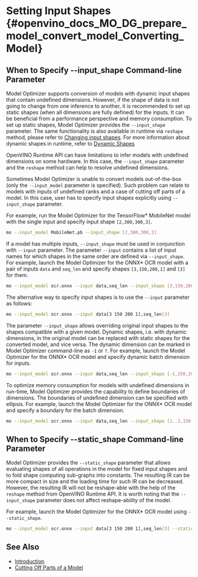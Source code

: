 # Setting Input Shapes {#openvino_docs_MO_DG_prepare_model_convert_model_Converting_Model}

## When to Specify --input_shape Command-line Parameter <a name="when_to_specify_input_shapes"></a>
Model Optimizer supports conversion of models with dynamic input shapes that contain undefined dimensions.
However, if the shape of data is not going to change from one inference to another,
it is recommended to set up static shapes (when all dimensions are fully defined) for the inputs.
It can be beneficial from a performance perspective and memory consumption.
To set up static shapes, Model Optimizer provides the `--input_shape` parameter.
The same functionality is also available in runtime via `reshape` method, please refer to [Changing input shapes](../../../OV_Runtime_UG/ShapeInference.md).
For more information about dynamic shapes in runtime, refer to [Dynamic Shapes](../../../OV_Runtime_UG/ov_dynamic_shapes.md)

OpenVINO Runtime API can have limitations to infer models with undefined dimensions on some hardware.
In this case, the `--input_shape` parameter and the `reshape` method can help to resolve undefined dimensions.

Sometimes Model Optimizer is unable to convert models out-of-the-box (only the `--input_model` parameter is specified).
Such problem can relate to models with inputs of undefined ranks and a case of cutting off parts of a model.
In this case, user has to specify input shapes explicitly using `--input_shape` parameter.

For example, run the Model Optimizer for the TensorFlow* MobileNet model with the single input
and specify input shape `[2,300,300,3]`.

```sh
mo --input_model MobileNet.pb --input_shape [2,300,300,3]
```

If a model has multiple inputs, `--input_shape` must be used in conjunction with `--input` parameter.
The parameter `--input` contains a list of input names for which shapes in the same order are defined via `--input_shape`.
For example, launch the Model Optimizer for the ONNX* OCR model with a pair of inputs `data` and `seq_len` 
and specify shapes `[3,150,200,1]` and `[3]` for them.

```sh
mo --input_model ocr.onnx --input data,seq_len --input_shape [3,150,200,1],[3]
```

The alternative way to specify input shapes is to use the `--input` parameter as follows:

```sh
mo --input_model ocr.onnx --input data[3 150 200 1],seq_len[3]
```

The parameter `--input_shape` allows overriding original input shapes to the shapes compatible with a given model.
Dynamic shapes, i.e. with dynamic dimensions, in the original model can be replaced with static shapes for the converted model, and vice versa.
The dynamic dimension can be marked in Model Optimizer command-line as `-1` or `?`.
For example, launch the Model Optimizer for the ONNX* OCR model and specify dynamic batch dimension for inputs.

```sh
mo --input_model ocr.onnx --input data,seq_len --input_shape [-1,150,200,1],[-1]
```

To optimize memory consumption for models with undefined dimensions in run-time, Model Optimizer provides the capability to define boundaries of dimensions.
The boundaries of undefined dimension can be specified with ellipsis.
For example, launch the Model Optimizer for the ONNX* OCR model and specify a boundary for the batch dimension.

```sh
mo --input_model ocr.onnx --input data,seq_len --input_shape [1..3,150,200,1],[1..3]
```

## When to Specify --static_shape Command-line Parameter
Model Optimizer provides the `--static_shape` parameter that allows evaluating shapes of all operations in the model for fixed input shapes
and to fold shape computing sub-graphs into constants. The resulting IR can be more compact in size and the loading time for such IR can be decreased.
However, the resulting IR will not be reshape-able with the help of the `reshape` method from OpenVINO Runtime API.
It is worth noting that the `--input_shape` parameter does not affect reshape-ability of the model.

For example, launch the Model Optimizer for the ONNX* OCR model using `--static_shape`.

```sh
mo --input_model ocr.onnx --input data[3 150 200 1],seq_len[3] --static_shape
```

## See Also
* [Introduction](../../Deep_Learning_Model_Optimizer_DevGuide.md)
* [Cutting Off Parts of a Model](Cutting_Model.md)
